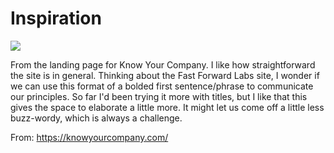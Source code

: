 # Inspiration

![](https://db-feed.s3.amazonaws.com/legacy/Screen_Shot_2016-09-09_at_9_38_27_AM-1473428776001.png)

From the landing page for Know Your Company. I like how straightforward the site is in general. Thinking about the Fast Forward Labs site, I wonder if we can use this format of a bolded first sentence/phrase to communicate our principles. So far I'd been trying it more with titles, but I like that this gives the space to elaborate a little more. It might let us come off a little less buzz-wordy, which is always a challenge.

From: https://knowyourcompany.com/